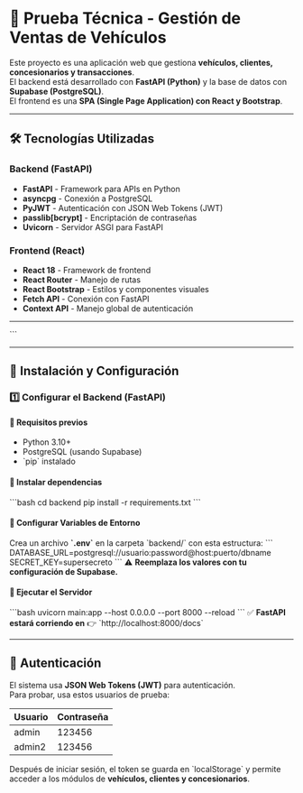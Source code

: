 # 🚀 Prueba Técnica - Gestión de Ventas de Vehículos

Este proyecto es una aplicación web que gestiona **vehículos, clientes, concesionarios y transacciones**.  
El backend está desarrollado con **FastAPI (Python)** y la base de datos con **Supabase (PostgreSQL)**.  
El frontend es una **SPA (Single Page Application) con React y Bootstrap**.

---

## 🛠️ Tecnologías Utilizadas
### **Backend (FastAPI)**
- **FastAPI** - Framework para APIs en Python
- **asyncpg** - Conexión a PostgreSQL
- **PyJWT** - Autenticación con JSON Web Tokens (JWT)
- **passlib[bcrypt]** - Encriptación de contraseñas
- **Uvicorn** - Servidor ASGI para FastAPI

### **Frontend (React)**
- **React 18** - Framework de frontend
- **React Router** - Manejo de rutas
- **React Bootstrap** - Estilos y componentes visuales
- **Fetch API** - Conexión con FastAPI
- **Context API** - Manejo global de autenticación

---

\`\`\`

---

## 🚀 Instalación y Configuración

### **1️⃣ Configurar el Backend (FastAPI)**
#### 🔹 **Requisitos previos**
- Python 3.10+
- PostgreSQL (usando Supabase)
- \`pip\` instalado

#### 🔹 **Instalar dependencias**
\`\`\`bash
cd backend
pip install -r requirements.txt
\`\`\`

#### 🔹 **Configurar Variables de Entorno**
Crea un archivo **\`.env\`** en la carpeta \`backend/\` con esta estructura:
\`\`\`
DATABASE_URL=postgresql://usuario:password@host:puerto/dbname
SECRET_KEY=supersecreto
\`\`\`
⚠ **Reemplaza los valores con tu configuración de Supabase.**

#### 🔹 **Ejecutar el Servidor**
\`\`\`bash
uvicorn main:app --host 0.0.0.0 --port 8000 --reload
\`\`\`
✅ **FastAPI estará corriendo en** 👉 \`http://localhost:8000/docs\`

---

## 🔐 Autenticación
El sistema usa **JSON Web Tokens (JWT)** para autenticación.  
Para probar, usa estos usuarios de prueba:

| Usuario   | Contraseña  |
|-----------|------------|
| admin     | 123456   |
| admin2  | 123456   |

Después de iniciar sesión, el token se guarda en \`localStorage\` y permite acceder a los módulos de **vehículos, clientes y concesionarios**.

